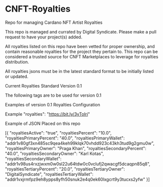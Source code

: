 # CNFT-Royalties
Repo for managing Cardano NFT Artist Royalties

This repo is managed and currated by Digital Syndicate.  Please make a pull request to have your project(s) added.

All royalties listed on this repo have been vetted for proper ownership, and contain reasonable royalties for the project they pertain to.
This repo can be considered a trusted source for CNFT Marketplaces to leverage for royalties distribution.

All royalties jsons must be in the latest standard format to be initially listed or updated.

Current Royalties Standard Version 0.1

The following tags are to be used for version 0.1



Examples of version 0.1 Royalties Configuration

Example
"royalties": "https://bit.ly/3yToIri"

Example of JSON Placed on this repo

[{
	"royaltiesActive": "true",
	"royaltiesPercent": "10.0",
	"royaltiesPrimaryPercent": "40.0",
	"royaltiesPrimaryWallet": "addr1v80gf3xn485sc9qea4keh99klqk70vhdd923c43kh3tud9g2gmu0w",
	"royaltiesPrimaryOwner": "Praga Khan",
	"royaltiesSecondaryPercent": "40.0",
	"royaltiesSecondaryOwner": "Karl Kotas",
	"royaltiesSecondaryWallet": "addr1v98us4rxzjwxm0w0sl22u64tdw0c0vclufj2qwacgf5dcaqpn85q8",
	"royaltiesTertiaryPercent": "20.0",
	"royaltiesTertiaryOwner": "DigitalSyndicate",
	"royaltiesTertiaryWallet": "addr1vxjrmfpz9eh8ypps8yfh50snuk2e4q0ek60lxgcrt9y3tucxs2yfw"
}]
